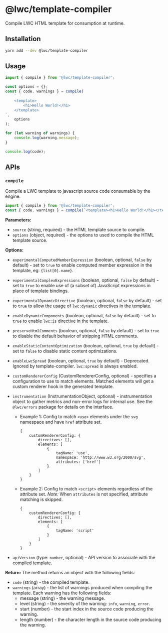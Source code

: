 # @lwc/template-compiler

Compile LWC HTML template for consumption at runtime.

## Installation

```sh
yarn add --dev @lwc/template-compiler
```

## Usage

```js
import { compile } from '@lwc/template-compiler';

const options = {};
const { code, warnings } = compile(
    `
    <template>
        <h1>Hello World!</h1>
    </template>
`,
    options
);

for (let warning of warnings) {
    console.log(warning.message);
}

console.log(code);
```

## APIs

### `compile`

Compile a LWC template to javascript source code consumable by the engine.

```js
import { compile } from '@lwc/template-compiler';
const { code, warnings } = compile(`<template><h1>Hello World!</h1></template>`, {});
```

**Parameters:**

-   `source` (string, required) - the HTML template source to compile.
-   `options` (object, required) - the options to used to compile the HTML template source.

**Options:**

-   `experimentalComputedMemberExpression` (boolean, optional, `false` by default) - set to `true` to enable computed member expression in the template, eg: `{list[0].name}`.
-   `experimentalComplexExpressions` (boolean, optional, `false` by default) - set to `true` to enable use of (a subset of) JavaScript expressions in place of template bindings.
-   `experimentalDynamicDirective` (boolean, optional, `false` by default) - set to `true` to allow the usage of `lwc:dynamic` directives in the template.
-   `enableDynamicComponents` (boolean, optional, `false` by default) - set to `true` to enable `lwc:is` directive in the template.
-   `preserveHtmlComments` (boolean, optional, `false` by default) - set to `true` to disable the default behavior of stripping HTML comments.
-   `enableStaticContentOptimization` (boolean, optional, `true` by default) - set to `false` to disable static content optimizations.
-   `enableLwcSpread` (boolean, optional, `true` by default) - Deprecated. Ignored by template-compiler. `lwc:spread` is always enabled.
-   `customRendererConfig` (CustomRendererConfig, optional) - specifies a configuration to use to match elements. Matched elements will get a custom renderer hook in the generated template.
-   `instrumentation` (InstrumentationObject, optional) - instrumentation object to gather metrics and non-error logs for internal use. See the `@lwc/errors` package for details on the interface.

    -   Example 1: Config to match `<use>` elements under the `svg` namespace and have `href` attribute set.

        ```
        {
            customRendererConfig: {
                directives: [],
                elements: [
                    {
                        tagName: 'use',
                        namespace: 'http://www.w3.org/2000/svg',
                        attributes: ['href']
                    }
                ]
            }
        }
        ```

    -   Example 2: Config to match `<script>` elements regardless of the attribute set. _Note:_ When `attributes` is not specified, attribute matching is skipped.
        ```
        {
            customRendererConfig: {
                directives: [],
                elements: [
                    {
                        tagName: 'script'
                    }
                ]
            }
        }
        ```

-   `apiVersion` (type: `number`, optional) - API version to associate with the compiled template.

**Return:**
The method returns an object with the following fields:

-   `code` (string) - the compiled template.
-   `warnings` (array) - the list of warnings produced when compiling the template. Each warning has the following fields:
    -   message (string) - the warning message.
    -   level (string) - the severity of the warning: `info`, `warning`, `error`.
    -   start (number) - the start index in the source code producing the warning.
    -   length (number) - the character length in the source code producing the warning.
